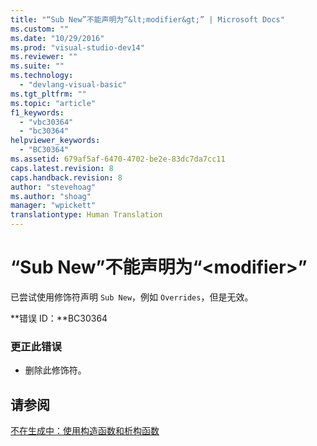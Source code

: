 ```yaml
---
title: "“Sub New”不能声明为“&lt;modifier&gt;” | Microsoft Docs"
ms.custom: ""
ms.date: "10/29/2016"
ms.prod: "visual-studio-dev14"
ms.reviewer: ""
ms.suite: ""
ms.technology: 
  - "devlang-visual-basic"
ms.tgt_pltfrm: ""
ms.topic: "article"
f1_keywords: 
  - "vbc30364"
  - "bc30364"
helpviewer_keywords: 
  - "BC30364"
ms.assetid: 679af5af-6470-4702-be2e-83dc7da7cc11
caps.latest.revision: 8
caps.handback.revision: 8
author: "stevehoag"
ms.author: "shoag"
manager: "wpickett"
translationtype: Human Translation
---
```

# “Sub New”不能声明为“&lt;modifier&gt;”
已尝试使用修饰符声明 `Sub New`，例如 `Overrides`，但是无效。  
  
 **错误 ID：**BC30364  
  
### 更正此错误  
  
-   删除此修饰符。  
  
## 请参阅  
 [不在生成中：使用构造函数和析构函数](http://msdn.microsoft.com/zh-cn/548eebe1-86c4-4377-b2f5-447cb8be3d90)